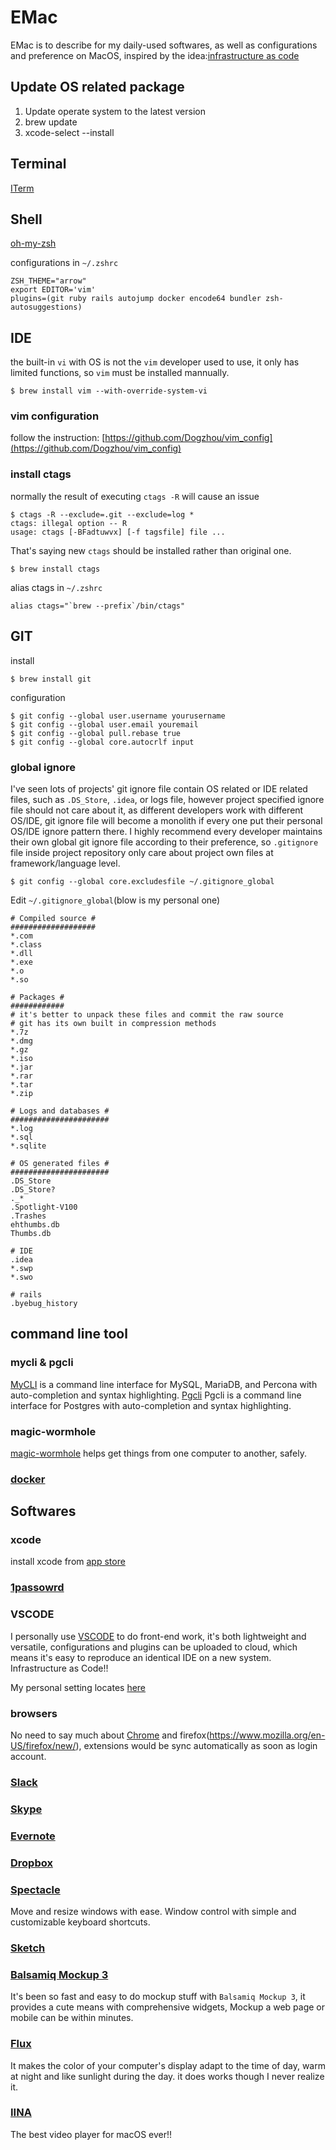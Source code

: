 # EMac
EMac is to describe for my daily-used softwares, as well as configurations and preference on MacOS, inspired by the idea:[infrastructure as code](https://en.wikipedia.org/wiki/Infrastructure_as_Code)

## Update OS related package
1. Update operate system to the latest version
2. brew update
3. xcode-select --install

## Terminal
[ITerm](https://www.iterm2.com/)

## Shell
[oh-my-zsh](https://github.com/robbyrussell/oh-my-zsh)

configurations in `~/.zshrc`
```shell
ZSH_THEME="arrow"
export EDITOR='vim'
plugins=(git ruby rails autojump docker encode64 bundler zsh-autosuggestions)
```

## IDE
the built-in `vi` with OS is not the `vim` developer used to use, it only has limited functions, so `vim` must be installed mannually.
```shell
$ brew install vim --with-override-system-vi
```
### vim configuration
follow the instruction: [https://github.com/Dogzhou/vim_config](https://github.com/Dogzhou/vim_config)

### install ctags
normally the result of executing `ctags -R` will cause an issue
```shell
$ ctags -R --exclude=.git --exclude=log *
ctags: illegal option -- R
usage: ctags [-BFadtuwvx] [-f tagsfile] file ...
```

That's saying new `ctags` should be installed rather than original one.
```shell
$ brew install ctags
```
alias ctags in `~/.zshrc`
```shell
alias ctags="`brew --prefix`/bin/ctags"
```

## GIT
install
```shell
$ brew install git
```
configuration
```shell
$ git config --global user.username yourusername
$ git config --global user.email youremail
$ git config --global pull.rebase true
$ git config --global core.autocrlf input
```
### global ignore
I've seen lots of projects' git ignore file contain OS related or IDE related files, such as `.DS_Store`, `.idea`, or logs file, however project specified ignore file should not care about it, as different developers work with different OS/IDE, git ignore file will become a monolith if every one put their personal OS/IDE ignore pattern there.
I highly recommend every developer maintains their own global git ignore file according to their preference, so `.gitignore` file inside project repository only care about project own files at framework/language level.

```shell
$ git config --global core.excludesfile ~/.gitignore_global
```

Edit `~/.gitignore_global`(blow is my personal one)
```shell
# Compiled source #
###################
*.com
*.class
*.dll
*.exe
*.o
*.so

# Packages #
############
# it's better to unpack these files and commit the raw source
# git has its own built in compression methods
*.7z
*.dmg
*.gz
*.iso
*.jar
*.rar
*.tar
*.zip

# Logs and databases #
######################
*.log
*.sql
*.sqlite

# OS generated files #
######################
.DS_Store
.DS_Store?
._*
.Spotlight-V100
.Trashes
ehthumbs.db
Thumbs.db

# IDE
.idea
*.swp
*.swo

# rails
.byebug_history
```

## command line tool
### mycli & pgcli
[MyCLI](https://www.mycli.net/) is a command line interface for MySQL, MariaDB, and Percona with auto-completion and syntax highlighting.
[Pgcli](https://www.pgcli.com/) Pgcli is a command line interface for Postgres with auto-completion and syntax highlighting.

### magic-wormhole
[magic-wormhole](https://github.com/warner/magic-wormhole) helps get things from one computer to another, safely.

### [docker](https://www.docker.com/)

## Softwares
### xcode
install xcode from [app store](https://developer.apple.com/xcode/)

### [1passowrd](https://1password.com/)

### VSCODE
I personally use [VSCODE](https://code.visualstudio.com/) to do front-end work, it's both lightweight and versatile, configurations and plugins can be uploaded to cloud, which means it's easy to reproduce an identical IDE on a new system. Infrastructure as Code!!

My personal setting locates [here](https://gist.github.com/Dogzhou/70091ca501d339f4cb2c9ea1bcdb585b)

### browsers
No need to say much about [Chrome](https://www.google.com/chrome/) and firefox(https://www.mozilla.org/en-US/firefox/new/), extensions would be sync automatically as soon as login account.

### [Slack](https://slack.com/)

### [Skype](https://skype.com/)

### [Evernote](https://evernote.com/)

### [Dropbox](https://www.dropbox.com)

### [Spectacle](https://www.spectacleapp.com/)
Move and resize windows with ease. Window control with simple and customizable keyboard shortcuts.

### [Sketch](https://www.sketchapp.com/)

### [Balsamiq Mockup 3](https://balsamiq.com/download/)
It's been so fast and easy to do mockup stuff with `Balsamiq Mockup 3`, it provides a cute means with comprehensive widgets, Mockup a web page or mobile can be within minutes.

### [Flux](https://justgetflux.com/)
It makes the color of your computer's display adapt to the time of day, warm at night and like sunlight during the day. it does works though I never realize it.

### [IINA](https://lhc70000.github.io/iina/)
The best video player for macOS ever!!
